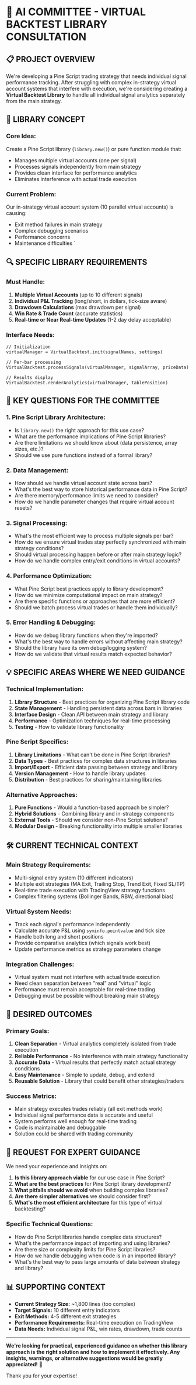 # 🤖 AI COMMITTEE - VIRTUAL BACKTEST LIBRARY CONSULTATION

## 📋 **PROJECT OVERVIEW**

We're developing a Pine Script trading strategy that needs individual signal performance tracking. After struggling with complex in-strategy virtual account systems that interfere with execution, we're considering creating a **Virtual Backtest Library** to handle all individual signal analytics separately from the main strategy.

## 🎯 **LIBRARY CONCEPT**

### **Core Idea:**
Create a Pine Script library (`library.new()`) or pure function module that:
- Manages multiple virtual accounts (one per signal)
- Processes signals independently from main strategy
- Provides clean interface for performance analytics
- Eliminates interference with actual trade execution

### **Current Problem:**
Our in-strategy virtual account system (10 parallel virtual accounts) is causing:
- Exit method failures in main strategy
- Complex debugging scenarios
- Performance concerns
- Maintenance difficulties
`
## 🔍 **SPECIFIC LIBRARY REQUIREMENTS**

### **Must Handle:**
1. **Multiple Virtual Accounts** (up to 10 different signals)
2. **Individual P&L Tracking** (long/short, in dollars, tick-size aware)
3. **Drawdown Calculations** (max drawdown per signal)
4. **Win Rate & Trade Count** (accurate statistics)
5. **Real-time or Near Real-time Updates** (1-2 day delay acceptable)

### **Interface Needs:**
```pinescript
// Initialization
virtualManager = VirtualBacktest.init(signalNames, settings)

// Per-bar processing
VirtualBacktest.processSignals(virtualManager, signalArray, priceData)

// Results display
VirtualBacktest.renderAnalytics(virtualManager, tablePosition)
```

## 🤔 **KEY QUESTIONS FOR THE COMMITTEE**

### **1. Pine Script Library Architecture:**
- Is `library.new()` the right approach for this use case?
- What are the performance implications of Pine Script libraries?
- Are there limitations we should know about (data persistence, array sizes, etc.)?
- Should we use pure functions instead of a formal library?

### **2. Data Management:**
- How should we handle virtual account state across bars?
- What's the best way to store historical performance data in Pine Script?
- Are there memory/performance limits we need to consider?
- How do we handle parameter changes that require virtual account resets?

### **3. Signal Processing:**
- What's the most efficient way to process multiple signals per bar?
- How do we ensure virtual trades stay perfectly synchronized with main strategy conditions?
- Should virtual processing happen before or after main strategy logic?
- How do we handle complex entry/exit conditions in virtual accounts?

### **4. Performance Optimization:**
- What Pine Script best practices apply to library development?
- How do we minimize computational impact on main strategy?
- Are there specific functions or approaches that are more efficient?
- Should we batch process virtual trades or handle them individually?

### **5. Error Handling & Debugging:**
- How do we debug library functions when they're imported?
- What's the best way to handle errors without affecting main strategy?
- Should the library have its own debug/logging system?
- How do we validate that virtual results match expected behavior?

## 💡 **SPECIFIC AREAS WHERE WE NEED GUIDANCE**

### **Technical Implementation:**
1. **Library Structure** - Best practices for organizing Pine Script library code
2. **State Management** - Handling persistent data across bars in libraries
3. **Interface Design** - Clean API between main strategy and library
4. **Performance** - Optimization techniques for real-time processing
5. **Testing** - How to validate library functionality

### **Pine Script Specifics:**
1. **Library Limitations** - What can't be done in Pine Script libraries?
2. **Data Types** - Best practices for complex data structures in libraries
3. **Import/Export** - Efficient data passing between strategy and library
4. **Version Management** - How to handle library updates
5. **Distribution** - Best practices for sharing/maintaining libraries

### **Alternative Approaches:**
1. **Pure Functions** - Would a function-based approach be simpler?
2. **Hybrid Solutions** - Combining library and in-strategy components
3. **External Tools** - Should we consider non-Pine Script solutions?
4. **Modular Design** - Breaking functionality into multiple smaller libraries

## 🛠️ **CURRENT TECHNICAL CONTEXT**

### **Main Strategy Requirements:**
- Multi-signal entry system (10 different indicators)
- Multiple exit strategies (MA Exit, Trailing Stop, Trend Exit, Fixed SL/TP)
- Real-time trade execution with TradingView strategy functions
- Complex filtering systems (Bollinger Bands, RBW, directional bias)

### **Virtual System Needs:**
- Track each signal's performance independently
- Calculate accurate P&L using `syminfo.pointvalue` and tick size
- Handle both long and short positions
- Provide comparative analytics (which signals work best)
- Update performance metrics as strategy parameters change

### **Integration Challenges:**
- Virtual system must not interfere with actual trade execution
- Need clean separation between "real" and "virtual" logic
- Performance must remain acceptable for real-time trading
- Debugging must be possible without breaking main strategy

## 🎯 **DESIRED OUTCOMES**

### **Primary Goals:**
1. **Clean Separation** - Virtual analytics completely isolated from trade execution
2. **Reliable Performance** - No interference with main strategy functionality  
3. **Accurate Data** - Virtual results that perfectly match actual strategy conditions
4. **Easy Maintenance** - Simple to update, debug, and extend
5. **Reusable Solution** - Library that could benefit other strategies/traders

### **Success Metrics:**
- Main strategy executes trades reliably (all exit methods work)
- Individual signal performance data is accurate and useful
- System performs well enough for real-time trading
- Code is maintainable and debuggable
- Solution could be shared with trading community

## 💭 **REQUEST FOR EXPERT GUIDANCE**

We need your experience and insights on:

1. **Is this library approach viable** for our use case in Pine Script?
2. **What are the best practices** for Pine Script library development?
3. **What pitfalls should we avoid** when building complex libraries?
4. **Are there simpler alternatives** we should consider first?
5. **What's the most efficient architecture** for this type of virtual backtesting?

### **Specific Technical Questions:**
- How do Pine Script libraries handle complex data structures?
- What's the performance impact of importing and using libraries?
- Are there size or complexity limits for Pine Script libraries?
- How do we handle debugging when code is in an imported library?
- What's the best way to pass large amounts of data between strategy and library?

## 📊 **SUPPORTING CONTEXT**

- **Current Strategy Size:** ~1,800 lines (too complex)
- **Target Signals:** 10 different entry indicators
- **Exit Methods:** 4-5 different exit strategies
- **Performance Requirements:** Real-time execution on TradingView
- **Data Needs:** Individual signal P&L, win rates, drawdown, trade counts

---

**We're looking for practical, experienced guidance on whether this library approach is the right solution and how to implement it effectively. Any insights, warnings, or alternative suggestions would be greatly appreciated!** 🙏

Thank you for your expertise!